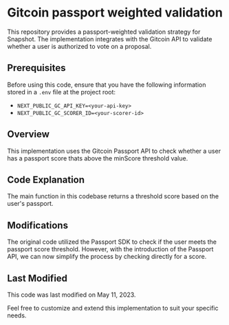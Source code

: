 # Gitcoin passport weighted validation

This repository provides a passport-weighted validation strategy for Snapshot. The implementation integrates with the Gitcoin API to validate whether a user is authorized to vote on a proposal.

## Prerequisites

Before using this code, ensure that you have the following information stored in a `.env` file at the project root:

- `NEXT_PUBLIC_GC_API_KEY=<your-api-key>`
- `NEXT_PUBLIC_GC_SCORER_ID=<your-scorer-id>`

## Overview

This implementation uses the Gitcoin Passport API to check whether a user has a passport score thats above the minScore threshold value.

## Code Explanation

The main function in this codebase returns a threshold score based on the user's passport.

## Modifications

The original code utilized the Passport SDK to check if the user meets the passport score threshold. However, with the introduction of the Passport API, we can now simplify the process by checking directly for a score.

## Last Modified

This code was last modified on May 11, 2023.

Feel free to customize and extend this implementation to suit your specific needs.



